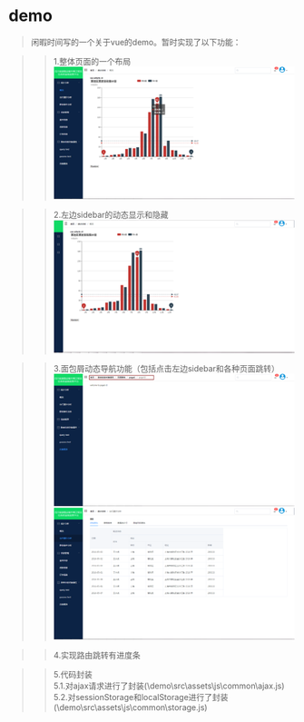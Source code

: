 # demo

> 闲暇时间写的一个关于vue的demo。暂时实现了以下功能：<br/>

>>1.整体页面的一个布局<br/>
![](https://github.com/jessietang/demo/raw/master/screenshots/1.png) <br/>

>>2.左边sidebar的动态显示和隐藏<br/>
![](https://github.com/jessietang/demo/raw/master/screenshots/2.png) <br/>

>>3.面包屑动态导航功能（包括点击左边sidebar和各种页面跳转）<br/>
![](https://github.com/jessietang/demo/raw/master/screenshots/3.png) <br/>
![](https://github.com/jessietang/demo/raw/master/screenshots/4.png) <br/>

>>4.实现路由跳转有进度条<br/>

>>5.代码封装<br/>
  5.1.对ajax请求进行了封装(\demo\src\assets\js\common\ajax.js) <br/>
  5.2.对sessionStorage和localStorage进行了封装(\demo\src\assets\js\common\storage.js) <br/>

